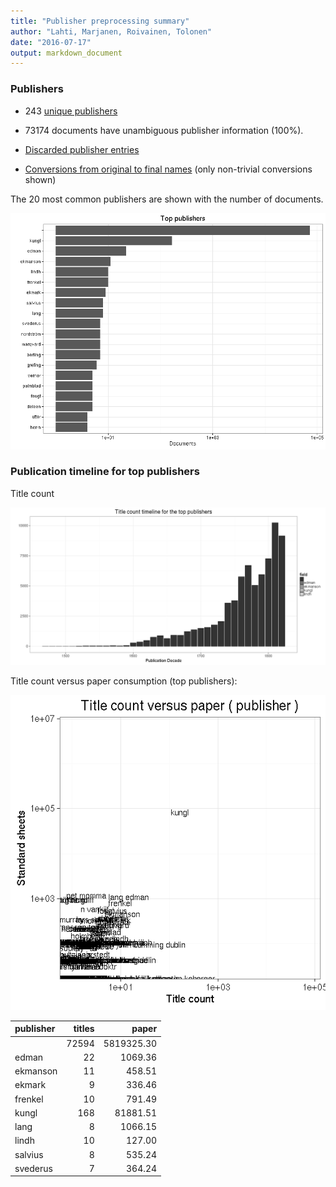 ```yaml
---
title: "Publisher preprocessing summary"
author: "Lahti, Marjanen, Roivainen, Tolonen"
date: "2016-07-17"
output: markdown_document
---
```



### Publishers

 * 243 [unique publishers](output.tables/publisher_accepted.csv)

 * 73174 documents have unambiguous publisher information (100%). 

 * [Discarded publisher entries](output.tables/publisher_discarded.csv)

 * [Conversions from original to final names](output.tables/publisher_conversion_nontrivial.csv) (only non-trivial conversions shown)


The 20 most common publishers are shown with the number of documents. 

![plot of chunk summarypublisher2](figure/summarypublisher2-1.png)

### Publication timeline for top publishers

Title count

![plot of chunk summaryTop10pubtimeline](figure/summaryTop10pubtimeline-1.png)



Title count versus paper consumption (top publishers):

![plot of chunk publishertitlespapers](figure/publishertitlespapers-1.png)

|publisher | titles|      paper|
|:---------|------:|----------:|
|          |  72594| 5819325.30|
|edman     |     22|    1069.36|
|ekmanson  |     11|     458.51|
|ekmark    |      9|     336.46|
|frenkel   |     10|     791.49|
|kungl     |    168|   81881.51|
|lang      |      8|    1066.15|
|lindh     |     10|     127.00|
|salvius   |      8|     535.24|
|svederus  |      7|     364.24|


